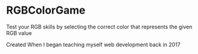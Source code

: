 # RGBColorGame
Test your RGB skills by selecting the correct color that represents the given RGB value



Created When I began teaching myself web development back in 2017
